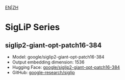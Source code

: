 [EN](README.md)|[ZH](../../../../zh/general_embedding/cross_modal_embedding/siglip_series/README.md)
# SigLiP Series

## siglip2-giant-opt-patch16-384
- Model: google/siglip2-giant-opt-patch16-384
- Output embedding dimension: 1536
- Hugging Face: [google/siglip2-giant-opt-patch16-384](https://huggingface.co/google/siglip2-giant-opt-patch16-384)
- GitHub: [google-research/siglip](https://github.com/google-research/siglip) 